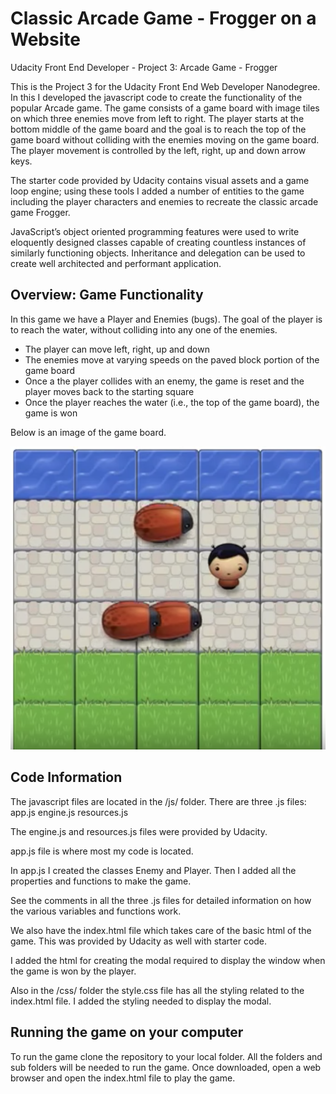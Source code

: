# Classic Arcade Game - Frogger on a Website
Udacity Front End Developer - Project 3: Arcade Game - Frogger

This is the Project 3 for the Udacity Front End Web Developer Nanodegree. In this I developed the javascript code to create the functionality of the popular Arcade game. The game consists of a game board with image tiles on which three enemies move from left to right. The player starts at the bottom middle of the game board and the goal is to reach the top of the game board without colliding with the enemies moving on the game board. The player movement is controlled by the left, right, up and down arrow keys.

The starter code provided by Udacity contains visual assets and a game loop engine; using these tools I added a number of entities to the game including the player characters and enemies to recreate the classic arcade game Frogger.

JavaScript’s object oriented programming features were used to write eloquently designed classes capable of creating countless instances of similarly functioning objects. Inheritance and delegation can be used to create well architected and performant application.

## Overview: Game Functionality

In this game we have a Player and Enemies (bugs). The goal of the player is to reach the water, without colliding into any one of the enemies.

* The player can move left, right, up and down
* The enemies move at varying speeds on the paved block portion of the game board
* Once a the player collides with an enemy, the game is reset and the player moves back to the starting square
* Once the player reaches the water (i.e., the top of the game board), the game is won

Below is an image of the game board.

![](images/arcade_game.png)

## Code Information

The javascript files are located in the /js/ folder. There are three .js files:
app.js
engine.js
resources.js

The engine.js and resources.js files were provided by Udacity.

app.js file is where most my code is located. 

In app.js I created the classes Enemy and Player. Then I added all the properties and functions to make the game.

See the comments in all the three .js files for detailed information on how the various variables and functions work.

We also have the index.html file which takes care of the basic html of the game. This was provided by Udacity as well with starter code.

I added the html for creating the modal required to display the window when the game is won by the player.

Also in the /css/ folder the style.css file has all the styling related to the index.html file.
I added the styling needed to display the modal.

## Running the game on your computer
To run the game clone the repository to your local folder. All the folders and sub folders will be needed to run the game. Once downloaded, open a web browser and open the index.html file to play the game.
